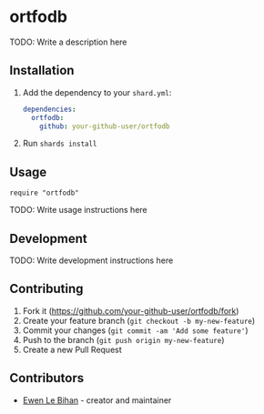 # ortfodb

TODO: Write a description here

## Installation

1. Add the dependency to your `shard.yml`:

   ```yaml
   dependencies:
     ortfodb:
       github: your-github-user/ortfodb
   ```

2. Run `shards install`

## Usage

```crystal
require "ortfodb"
```

TODO: Write usage instructions here

## Development

TODO: Write development instructions here

## Contributing

1. Fork it (<https://github.com/your-github-user/ortfodb/fork>)
2. Create your feature branch (`git checkout -b my-new-feature`)
3. Commit your changes (`git commit -am 'Add some feature'`)
4. Push to the branch (`git push origin my-new-feature`)
5. Create a new Pull Request

## Contributors

- [Ewen Le Bihan](https://github.com/your-github-user) - creator and maintainer
